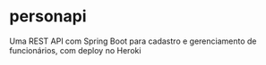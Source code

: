 # personapi
Uma REST API com Spring Boot para cadastro e gerenciamento de funcionários, com deploy no Heroki
